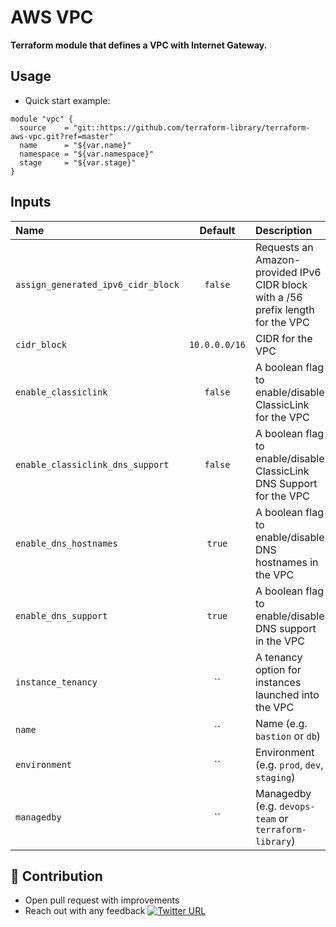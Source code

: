 # AWS VPC

**Terraform module that defines a VPC with Internet Gateway.**


## Usage

* Quick start example:

```hcl
module "vpc" {
  source    = "git::https://github.com/terraform-library/terraform-aws-vpc.git?ref=master"
  name      = "${var.name}"
  namespace = "${var.namespace}"
  stage     = "${var.stage}"
}
```



## Inputs

| Name                               |    Default    | Description                                                                      | Required |
|:-----------------------------------|:-------------:|:---------------------------------------------------------------------------------|:--------:|
| `assign_generated_ipv6_cidr_block` |    `false`    | Requests an Amazon-provided IPv6 CIDR block with a /56 prefix length for the VPC |    No    |
| `cidr_block`                       | `10.0.0.0/16` | CIDR for the VPC                                                                 |    No    |
| `enable_classiclink`               |    `false`    | A boolean flag to enable/disable ClassicLink for the VPC                         |    No    |
| `enable_classiclink_dns_support`   |    `false`    | A boolean flag to enable/disable ClassicLink DNS Support for the VPC             |    No    |
| `enable_dns_hostnames`             |    `true`     | A boolean flag to enable/disable DNS hostnames in the VPC                        |    No    |
| `enable_dns_support`               |    `true`     | A boolean flag to enable/disable DNS support in the VPC                          |    No    |
| `instance_tenancy`                 |      ``       | A tenancy option for instances launched into the VPC                             |    No    |
| `name`                             |      ``       | Name  (e.g. `bastion` or `db`)                                                   |    Yes   |
| `environment`                      |      ``       | Environment (e.g. `prod`, `dev`, `staging`)                                      |    Yes   |
| `managedby`                        |      ``       | Managedby (e.g. `devops-team` or `terraform-library`)                            |    Yes   |

       
## 👬 Contribution

- Open pull request with improvements
- Reach out with any feedback [![Twitter URL](https://img.shields.io/twitter/url/https/twitter.com/anmol_nagpal.svg?style=social&label=Follow%20anmolnagpal)](https://twitter.com/anmol_nagpal)
                                         
